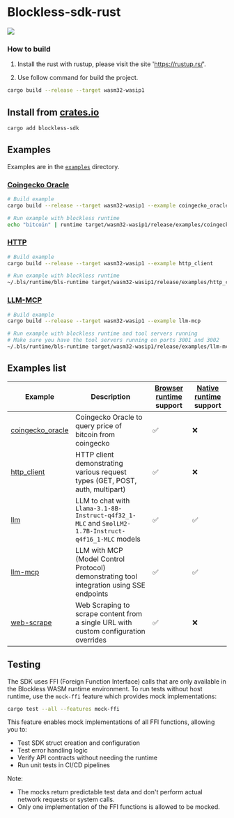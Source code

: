 # Blockless-sdk-rust

![](blockless.png)

### How to build

1. Install the rust with rustup, please visit the site 'https://rustup.rs/'.

2. Use follow command for build the project.

```bash
cargo build --release --target wasm32-wasip1
```

## Install from [crates.io](https://crates.io/crates/blockless-sdk)

```sh
cargo add blockless-sdk
```

## Examples

Examples are in the [`examples`](./examples/) directory.

### [Coingecko Oracle](./examples/coingecko_oracle.rs)

```sh
# Build example
cargo build --release --target wasm32-wasip1 --example coingecko_oracle

# Run example with blockless runtime
echo "bitcoin" | runtime target/wasm32-wasip1/release/examples/coingecko_oracle.wasm --permission https://api.coingecko.com/
```

### [HTTP](./examples/http_client.rs)

```sh
# Build example
cargo build --release --target wasm32-wasip1 --example http_client

# Run example with blockless runtime
~/.bls/runtime/bls-runtime target/wasm32-wasip1/release/examples/http_client.wasm --permission http://httpbin.org/anything
```

### [LLM-MCP](./examples/llm-mcp.rs)

```sh
# Build example
cargo build --release --target wasm32-wasip1 --example llm-mcp

# Run example with blockless runtime and tool servers running
# Make sure you have the tool servers running on ports 3001 and 3002
~/.bls/runtime/bls-runtime target/wasm32-wasip1/release/examples/llm-mcp.wasm
```

## Examples list

| Example | Description | [Browser runtime](https://github.com/blocklessnetwork/b7s-browser) support | [Native runtime](https://github.com/blessnetwork/bls-runtime) support |
| ------- | ----------- | --------------- | --------------- |
| [coingecko_oracle](./examples/coingecko_oracle.rs) | Coingecko Oracle to query price of bitcoin from coingecko | ✅ | ❌ |
| [http_client](./examples/http_client.rs) | HTTP client demonstrating various request types (GET, POST, auth, multipart) | ✅ | ❌ |
| [llm](./examples/llm.rs) | LLM to chat with `Llama-3.1-8B-Instruct-q4f32_1-MLC` and `SmolLM2-1.7B-Instruct-q4f16_1-MLC` models | ✅ | ✅ |
| [llm-mcp](./examples/llm-mcp.rs) | LLM with MCP (Model Control Protocol) demonstrating tool integration using SSE endpoints | ✅ | ✅ |
| [web-scrape](./examples/web-scrape.rs) | Web Scraping to scrape content from a single URL with custom configuration overrides | ✅ | ❌ |

## Testing

The SDK uses FFI (Foreign Function Interface) calls that are only available in the Blockless WASM runtime environment.
To run tests without host runtime, use the `mock-ffi` feature which provides mock implementations:

```bash
cargo test --all --features mock-ffi
```

This feature enables mock implementations of all FFI functions, allowing you to:
- Test SDK struct creation and configuration
- Test error handling logic
- Verify API contracts without needing the runtime
- Run unit tests in CI/CD pipelines

Note:
- The mocks return predictable test data and don't perform actual network requests or system calls.
- Only one implementation of the FFI functions is allowed to be mocked.
